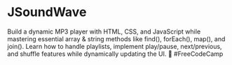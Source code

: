 # JSoundWave
Build a dynamic MP3 player with HTML, CSS, and JavaScript while mastering essential array &amp; string methods like find(), forEach(), map(), and join(). Learn how to handle playlists, implement play/pause, next/previous, and shuffle features while dynamically updating the UI. 🚀 #FreeCodeCamp
